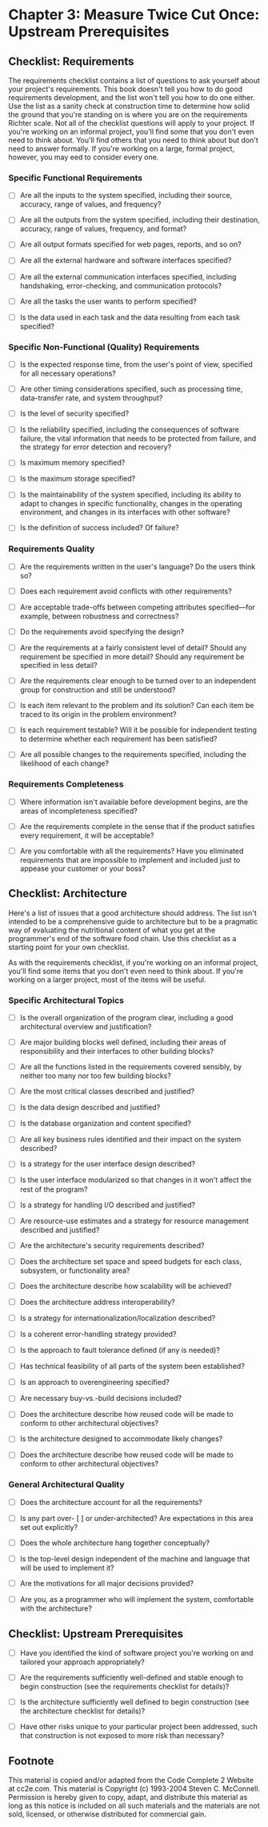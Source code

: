 Chapter 3: Measure Twice Cut Once: Upstream Prerequisites
=========================================================

Checklist: Requirements
-----------------------

The requirements checklist contains a list of questions to ask yourself about your project's requirements.  This book doesn't tell you how to do good requirements development, and the list won't tell you how to do one either.  Use the list as a sanity check at construction time to determine how solid the ground that you're standing on is where you are on the requirements Richter scale.  Not all of the checklist questions will apply to your project.  If you're working on an informal project, you'll find some that you don't even need to think about.  You'll find others that you need to think about but don't need to answer formally.  If you're working on a large, formal project, however, you may eed to consider every one.

### Specific Functional Requirements

- [ ] Are all the inputs to the system specified, including their source, accuracy, range of values, and frequency?

- [ ] Are all the outputs from the system specified, including their destination, accuracy, range of values, frequency, and format?

- [ ] Are all output formats specified for web pages, reports, and so on?

- [ ] Are all the external hardware and software interfaces specified?

- [ ] Are all the external communication interfaces specified, including handshaking, error-checking, and communication protocols?

- [ ] Are all the tasks the user wants to perform specified?

- [ ] Is the data used in each task and the data resulting from each task specified?

### Specific Non-Functional (Quality) Requirements

- [ ] Is the expected response time, from the user's point of view, specified for all necessary operations?

- [ ] Are other timing considerations specified, such as processing time, data-transfer rate, and system throughput?

- [ ] Is the level of security specified?

- [ ] Is the reliability specified, including the consequences of software failure, the vital information that needs to be protected from failure, and the strategy for error detection and recovery?

- [ ] Is maximum memory specified?

- [ ] Is the maximum storage specified?

- [ ] Is the maintainability of the system specified, including its ability to adapt to changes in specific functionality, changes in the operating environment, and changes in its interfaces with other software?

- [ ] Is the definition of success included? Of failure?

### Requirements Quality

- [ ] Are the requirements written in the user's language? Do the users think so?

- [ ] Does each requirement avoid conflicts with other requirements?

- [ ] Are acceptable trade-offs between competing attributes specified—for example, between robustness and correctness?

- [ ] Do the requirements avoid specifying the design?

- [ ] Are the requirements at a fairly consistent level of detail? Should any requirement be specified in more detail? Should any requirement be specified in less detail?

- [ ] Are the requirements clear enough to be turned over to an independent group for construction and still be understood?

- [ ] Is each item relevant to the problem and its solution? Can each item be traced to its origin in the problem environment?

- [ ] Is each requirement testable? Will it be possible for independent testing to determine whether each requirement has been satisfied?

- [ ] Are all possible changes to the requirements specified, including the likelihood of each change?

### Requirements Completeness

- [ ] Where information isn't available before development begins, are the areas of incompleteness specified?

- [ ] Are the requirements complete in the sense that if the product satisfies every requirement, it will be acceptable?

- [ ] Are you comfortable with all the requirements? Have you eliminated requirements that are impossible to implement and included just to appease your customer or your boss?


Checklist: Architecture
-----------------------

Here's a list of issues that a good architecture should address.  The list isn't intended to be a comprehensive guide to architecture but to be a pragmatic way of evaluating the nutritional content of what you get at the programmer's end of the software food chain.  Use this checklist as a starting point for your own checklist.

As with the requirements checklist, if you're working on an informal project, you'll find some items that you don't even need to think about.  If you're working on a larger project, most of the items will be useful.

### Specific Architectural Topics

- [ ] Is the overall organization of the program clear, including a good architectural overview and justification?

- [ ] Are major building blocks well defined, including their areas of responsibility and their interfaces to other building blocks?

- [ ] Are all the functions listed in the requirements covered sensibly, by neither too many nor too few building blocks?

- [ ] Are the most critical classes described and justified?

- [ ] Is the data design described and justified?

- [ ] Is the database organization and content specified?

- [ ] Are all key business rules identified and their impact on the system described?

- [ ] Is a strategy for the user interface design described?

- [ ] Is the user interface modularized so that changes in it won't affect the rest of the program?

- [ ] Is a strategy for handling I/O described and justified?

- [ ] Are resource-use estimates and a strategy for resource management described and justified?

- [ ] Are the architecture's security requirements described?

- [ ] Does the architecture set space and speed budgets for each class, subsystem, or functionality area?

- [ ] Does the architecture describe how scalability will be achieved?

- [ ] Does the architecture address interoperability?

- [ ] Is a strategy for internationalization/localization described?

- [ ] Is a coherent error-handling strategy provided?

- [ ] Is the approach to fault tolerance defined (if any is needed)?

- [ ] Has technical feasibility of all parts of the system been established?

- [ ] Is an approach to overengineering specified?

- [ ] Are necessary buy-vs.-build decisions included?

- [ ] Does the architecture describe how reused code will be made to conform to other architectural objectives?

- [ ] Is the architecture designed to accommodate likely changes?

- [ ] Does the architecture describe how reused code will be made to conform to other architectural objectives?

### General Architectural Quality

- [ ] Does the architecture account for all the requirements?

- [ ] Is any part over- [ ] or under-architected? Are expectations in this area set out explicitly?

- [ ] Does the whole architecture hang together conceptually?

- [ ] Is the top-level design independent of the machine and language that will be used to implement it?

- [ ] Are the motivations for all major decisions provided?

- [ ] Are you, as a programmer who will implement the system, comfortable with the architecture?


Checklist: Upstream Prerequisites
---------------------------------

- [ ] Have you identified the kind of software project you're working on and tailored your approach appropriately?

- [ ] Are the requirements sufficiently well-defined and stable enough to begin construction (see the requirements checklist for details)?

- [ ] Is the architecture sufficiently well defined to begin construction (see the architecture checklist for details)?

- [ ] Have other risks unique to your particular project been addressed, such that construction is not exposed to more risk than necessary?


Footnote
--------
This material is copied and/or adapted from the Code Complete 2 Website at cc2e.com. This material is Copyright (c) 1993-2004 Steven C. McConnell. Permission is hereby given to copy, adapt, and distribute this material as long as this notice is included on all such materials and the materials are not sold, licensed, or otherwise distributed for commercial gain.
